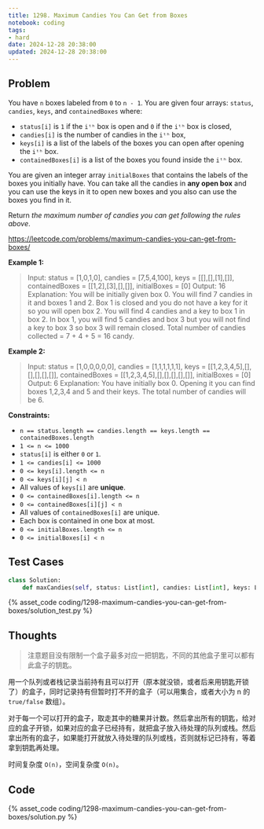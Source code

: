 ```yaml
---
title: 1298. Maximum Candies You Can Get from Boxes
notebook: coding
tags:
- hard
date: 2024-12-28 20:38:00
updated: 2024-12-28 20:38:00
---
```

## Problem

You have `n` boxes labeled from `0` to `n - 1`. You are given four arrays: `status`, `candies`, `keys`, and `containedBoxes` where:

- `status[i]` is `1` if the `iᵗʰ` box is open and `0` if the `iᵗʰ` box is closed,
- `candies[i]` is the number of candies in the `iᵗʰ` box,
- `keys[i]` is a list of the labels of the boxes you can open after opening the `iᵗʰ` box.
- `containedBoxes[i]` is a list of the boxes you found inside the `iᵗʰ` box.

You are given an integer array `initialBoxes` that contains the labels of the boxes you initially have. You can take all the candies in **any open box** and you can use the keys in it to open new boxes and you also can use the boxes you find in it.

Return _the maximum number of candies you can get following the rules above_.

<https://leetcode.com/problems/maximum-candies-you-can-get-from-boxes/>

**Example 1:**

> Input: status = [1,0,1,0], candies = [7,5,4,100], keys = [[],[],[1],[]], containedBoxes = [[1,2],[3],[],[]], initialBoxes = [0]
> Output: 16
> Explanation: You will be initially given box 0. You will find 7 candies in it and boxes 1 and 2.
> Box 1 is closed and you do not have a key for it so you will open box 2. You will find 4 candies and a key to box 1 in box 2.
> In box 1, you will find 5 candies and box 3 but you will not find a key to box 3 so box 3 will remain closed.
> Total number of candies collected = 7 + 4 + 5 = 16 candy.

**Example 2:**

> Input: status = [1,0,0,0,0,0], candies = [1,1,1,1,1,1], keys = [[1,2,3,4,5],[],[],[],[],[]], containedBoxes = [[1,2,3,4,5],[],[],[],[],[]], initialBoxes = [0]
> Output: 6
> Explanation: You have initially box 0. Opening it you can find boxes 1,2,3,4 and 5 and their keys.
> The total number of candies will be 6.

**Constraints:**

- `n == status.length == candies.length == keys.length == containedBoxes.length`
- `1 <= n <= 1000`
- `status[i]` is either `0` or `1`.
- `1 <= candies[i] <= 1000`
- `0 <= keys[i].length <= n`
- `0 <= keys[i][j] < n`
- All values of `keys[i]` are **unique**.
- `0 <= containedBoxes[i].length <= n`
- `0 <= containedBoxes[i][j] < n`
- All values of `containedBoxes[i]` are unique.
- Each box is contained in one box at most.
- `0 <= initialBoxes.length <= n`
- `0 <= initialBoxes[i] < n`

## Test Cases

``` python
class Solution:
    def maxCandies(self, status: List[int], candies: List[int], keys: List[List[int]], containedBoxes: List[List[int]], initialBoxes: List[int]) -> int:
```

{% asset_code coding/1298-maximum-candies-you-can-get-from-boxes/solution_test.py %}

## Thoughts

> 注意题目没有限制一个盒子最多对应一把钥匙，不同的其他盒子里可以都有此盒子的钥匙。

用一个队列或者栈记录当前持有且可以打开（原本就没锁，或者后来用钥匙开锁了）的盒子，同时记录持有但暂时打不开的盒子（可以用集合，或者大小为 n 的 `true/false` 数组）。

对于每一个可以打开的盒子，取走其中的糖果并计数。然后拿出所有的钥匙，给对应的盒子开锁，如果对应的盒子已经持有，就把盒子放入待处理的队列或栈。然后拿出所有的盒子，如果能打开就放入待处理的队列或栈，否则就标记已持有，等着拿到钥匙再处理。

时间复杂度 `O(n)`，空间复杂度 `O(n)`。

## Code

{% asset_code coding/1298-maximum-candies-you-can-get-from-boxes/solution.py %}
